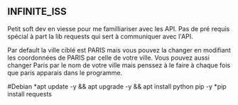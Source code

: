 ## INFINITE_ISS

Petit soft dev en viesse pour me familliariser avec les API.
Pas de pré requis spécial à part la lib requests qui sert à communiquer avec l'API.

Par default la ville ciblé est PARIS mais vous pouvez la changer en modifiant les coordonnées de PARIS par celle de votre ville.
Vous pouvez aussi changer Paris par le nom de votre ville mais penssez à le faire à chaque fois que paris apparais dans le programme.

#Debian
*apt update -y && apt upgrade -y && apt install python pip -y
*pip install requests

